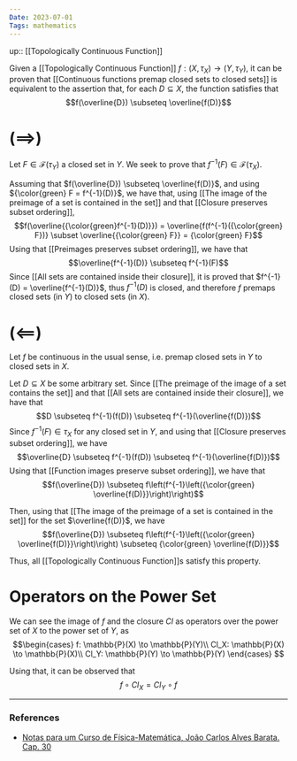 ```yaml
---
Date: 2023-07-01
Tags: mathematics
---
```

up:: [[Topologically Continuous Function]]

Given a [[Topologically Continuous Function]] $f: (X, \tau_X) \to (Y, \tau_Y)$, it can be proven that [[Continuous functions premap closed sets to closed sets]] is equivalent to the assertion that, for each $D \subseteq X$, the function satisfies that
$$f(\overline{D}) \subseteq \overline{f(D)}$$

# $(\implies)$
Let $F \in \mathcal{F}(\tau_Y)$ a closed set in $Y$. We seek to prove that $f^{-1}(F) \in \mathcal{F}(\tau_X)$.

Assuming that $f(\overline{D}) \subseteq \overline{f(D)}$, and using ${\color{green} F = f^{-1}(D)}$, we have that, using [[The image of the preimage of a set is contained in the set]] and that [[Closure preserves subset ordering]],
$$f(\overline{{\color{green}f^{-1}(D)}}) = \overline{f(f^{-1}({\color{green} F})} \subset \overline{{\color{green} F}} = {\color{green} F}$$
Using that [[Preimages preserves subset ordering]], we have that
$$\overline{f^{-1}(D)} \subseteq f^{-1}(F)$$
Since [[All sets are contained inside their closure]], it is proved that $f^{-1}(D) = \overline{f^{-1}(D)}$, thus $f^{-1}(D)$ is closed, and therefore $f$ premaps closed sets (in $Y$) to closed sets (in $X$).

# $(\impliedby)$
Let $f$ be continuous in the usual sense, i.e. premap closed sets in $Y$ to closed sets in $X$. 

Let $D \subseteq X$ be some arbitrary set. Since [[The preimage of the image of a set contains the set]] and that [[All sets are contained inside their closure]], we have that
$$D \subseteq f^{-1}(f(D)) \subseteq f^{-1}(\overline{f(D)})$$
Since $f^{-1}(F) \in \tau_X$ for any closed set in $Y$, and using that [[Closure preserves subset ordering]], we have
$$\overline{D} \subseteq f^{-1}(f(D)) \subseteq f^{-1}(\overline{f(D)})$$
Using that [[Function images preserve subset ordering]], we have that
$$f(\overline{D}) \subseteq f\left(f^{-1}\left({\color{green} \overline{f(D)}}\right)\right)$$

Then, using that [[The image of the preimage of a set is contained in the set]] for the set $\overline{f(D)}$, we have 
$$f(\overline{D}) \subseteq f\left(f^{-1}\left({\color{green} \overline{f(D)}}\right)\right) \subseteq {\color{green} \overline{f(D)}}$$

Thus, all [[Topologically Continuous Function]]s satisfy this property. 

# Operators on the Power Set
We can see the image of $f$ and the closure $Cl$ as operators over the power set of $X$ to the power set of $Y$, as 
$$\begin{cases}
f: \mathbb{P}(X) \to \mathbb{P}(Y)\\
Cl_X: \mathbb{P}(X) \to \mathbb{P}(X)\\
Cl_Y: \mathbb{P}(Y) \to \mathbb{P}(Y) 
\end{cases}
$$

Using that, it can be observed that
$$f \circ Cl_X = Cl_Y \circ f$$

---
### References
- [Notas para um Curso de Física-Matemática, João Carlos Alves Barata. Cap. 30](http://denebola.if.usp.br/~jbarata/Notas_de_aula/arquivos/nc-cap30.pdf)
